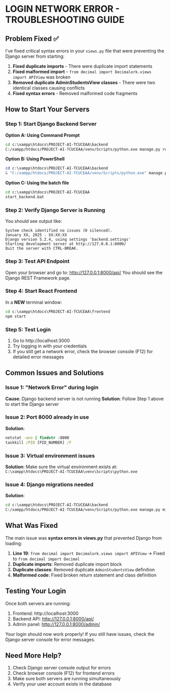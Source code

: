 # LOGIN NETWORK ERROR - TROUBLESHOOTING GUIDE

## Problem Fixed ✅
I've fixed critical syntax errors in your `views.py` file that were preventing the Django server from starting:

1. **Fixed duplicate imports** - There were duplicate import statements
2. **Fixed malformed import** - `from decimal import Decimalork.views import APIView` was broken
3. **Removed duplicate AdminStudentsView classes** - There were two identical classes causing conflicts
4. **Fixed syntax errors** - Removed malformed code fragments

## How to Start Your Servers

### Step 1: Start Django Backend Server

**Option A: Using Command Prompt**
```cmd
cd c:\xampp\htdocs\PROJECT-AI-TCUCEAA\backend
C:/xampp/htdocs/PROJECT-AI-TCUCEAA/venv/Scripts/python.exe manage.py runserver 127.0.0.1:8000
```

**Option B: Using PowerShell**
```powershell
cd c:\xampp\htdocs\PROJECT-AI-TCUCEAA\backend
& "C:/xampp/htdocs/PROJECT-AI-TCUCEAA/venv/Scripts/python.exe" manage.py runserver 127.0.0.1:8000
```

**Option C: Using the batch file**
```cmd
cd c:\xampp\htdocs\PROJECT-AI-TCUCEAA
start_backend.bat
```

### Step 2: Verify Django Server is Running

You should see output like:
```
System check identified no issues (0 silenced).
January XX, 2025 - XX:XX:XX
Django version 5.2.4, using settings 'backend.settings'
Starting development server at http://127.0.0.1:8000/
Quit the server with CTRL-BREAK.
```

### Step 3: Test API Endpoint

Open your browser and go to: http://127.0.0.1:8000/api/
You should see the Django REST Framework page.

### Step 4: Start React Frontend

In a **NEW** terminal window:
```cmd
cd c:\xampp\htdocs\PROJECT-AI-TCUCEAA\frontend
npm start
```

### Step 5: Test Login

1. Go to http://localhost:3000
2. Try logging in with your credentials
3. If you still get a network error, check the browser console (F12) for detailed error messages

## Common Issues and Solutions

### Issue 1: "Network Error" during login
**Cause**: Django backend server is not running
**Solution**: Follow Step 1 above to start the Django server

### Issue 2: Port 8000 already in use
**Solution**: 
```cmd
netstat -ano | findstr :8000
taskkill /PID [PID_NUMBER] /F
```

### Issue 3: Virtual environment issues
**Solution**: Make sure the virtual environment exists at:
`C:\xampp\htdocs\PROJECT-AI-TCUCEAA\venv\Scripts\python.exe`

### Issue 4: Django migrations needed
**Solution**:
```cmd
cd c:\xampp\htdocs\PROJECT-AI-TCUCEAA\backend
C:/xampp/htdocs/PROJECT-AI-TCUCEAA/venv/Scripts/python.exe manage.py migrate
```

## What Was Fixed

The main issue was **syntax errors in views.py** that prevented Django from loading:

1. **Line 19**: `from decimal import Decimalork.views import APIView` → Fixed to `from decimal import Decimal`
2. **Duplicate imports**: Removed duplicate import block
3. **Duplicate classes**: Removed duplicate `AdminStudentsView` definition
4. **Malformed code**: Fixed broken return statement and class definition

## Testing Your Login

Once both servers are running:
1. Frontend: http://localhost:3000
2. Backend API: http://127.0.0.1:8000/api/
3. Admin panel: http://127.0.0.1:8000/admin/

Your login should now work properly! If you still have issues, check the Django server console for error messages.

## Need More Help?

1. Check Django server console output for errors
2. Check browser console (F12) for frontend errors
3. Make sure both servers are running simultaneously
4. Verify your user account exists in the database
